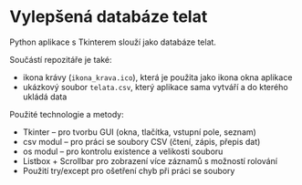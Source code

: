 # Vylepšená databáze telat

Python aplikace s Tkinterem slouží jako databáze telat.

Součástí repozitáře je také:
- ikona krávy (`ikona_krava.ico`), která je použita jako ikona okna aplikace
- ukázkový soubor `telata.csv`, který aplikace sama vytváří a do kterého ukládá data

Použité technologie a metody:
- Tkinter – pro tvorbu GUI (okna, tlačítka, vstupní pole, seznam)
- csv modul – pro práci se soubory CSV (čtení, zápis, přepis dat)
- os modul – pro kontrolu existence a velikosti souboru
- Listbox + Scrollbar pro zobrazení více záznamů s možností rolování
- Použití try/except pro ošetření chyb při práci se soubory
